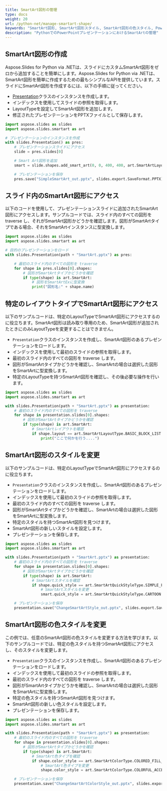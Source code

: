 ```yaml
---
title: SmartArt図形の管理
type: docs
weight: 20
url: /python-net/manage-smartart-shape/
keywords: "SmartArt図形, SmartArt図形スタイル, SmartArt図形の色スタイル, PowerPointプレゼンテーション, Python, Aspose.Slides for Python via .NET"
description: "PythonでのPowerPointプレゼンテーションにおけるSmartArtの管理"
---
```


## **SmartArt図形の作成**
Aspose.Slides for Python via .NETは、スライドにカスタムSmartArt図形をゼロから追加することを簡単にします。Aspose.Slides for Python via .NETは、SmartArt図形を簡単に作成するための最もシンプルなAPIを提供しています。スライドにSmartArt図形を作成するには、以下の手順に従ってください。

- [Presentation](https://reference.aspose.com/slides/python-net/aspose.slides/presentation/)クラスのインスタンスを作成します。
- インデックスを使用してスライドの参照を取得します。
- LayoutTypeを設定してSmartArt図形を追加します。
- 修正されたプレゼンテーションをPPTXファイルとして保存します。

```py
import aspose.slides as slides
import aspose.slides.smartart as art

# プレゼンテーションのインスタンスを作成
with slides.Presentation() as pres:
    # プレゼンテーションスライドにアクセス
    slide = pres.slides[0]

    # Smart Art図形を追加
    smart = slide.shapes.add_smart_art(0, 0, 400, 400, art.SmartArtLayoutType.BASIC_BLOCK_LIST)

    # プレゼンテーションを保存
    pres.save("SimpleSmartArt_out.pptx", slides.export.SaveFormat.PPTX)
```



## **スライド内のSmartArt図形にアクセス**
以下のコードを使用して、プレゼンテーションスライドに追加されたSmartArt図形にアクセスします。サンプルコードでは、スライド内のすべての図形を traverse し、それがSmartArt図形かどうかを確認します。図形がSmartArtタイプである場合、それをSmartArtインスタンスに型変換します。

```py
import aspose.slides as slides
import aspose.slides.smartart as art

# 目的のプレゼンテーションをロード
with slides.Presentation(path + "SmartArt.pptx") as pres:

    # 最初のスライド内のすべての図形を traverse
    for shape in pres.slides[0].shapes:
        # 図形がSmartArtタイプかどうかを確認
        if type(shape) is art.SmartArt:
            # 図形をSmartArtExに型変換
            print("図形名:" + shape.name)
```



## **特定のレイアウトタイプでSmartArt図形にアクセス**
以下のサンプルコードは、特定のLayoutTypeでSmartArt図形にアクセスするのに役立ちます。SmartArt図形は読み取り専用のため、SmartArt図形が追加されたときにのみLayoutTypeを変更することはできません。

- `Presentation`クラスのインスタンスを作成し、SmartArt図形のあるプレゼンテーションをロードします。
- インデックスを使用して最初のスライドの参照を取得します。
- 最初のスライド内のすべての図形を traverse します。
- 図形がSmartArtタイプかどうかを確認し、SmartArtの場合は選択した図形をSmartArtに型変換します。
- 特定のLayoutTypeを持つSmartArt図形を確認し、その後必要な操作を行います。

```py
import aspose.slides as slides
import aspose.slides.smartart as art

with slides.Presentation(path + "SmartArt.pptx") as presentation:
    # 最初のスライド内のすべての図形を traverse
    for shape in presentation.slides[0].shapes:
        # 図形がSmartArtタイプかどうかを確認
        if type(shape) is art.SmartArt:
            # SmartArtレイアウトを確認
            if shape.layout == art.SmartArtLayoutType.BASIC_BLOCK_LIST:
                print("ここで何かを行う....")
```



## **SmartArt図形のスタイルを変更**
以下のサンプルコードは、特定のLayoutTypeでSmartArt図形にアクセスするのに役立ちます。

- `Presentation`クラスのインスタンスを作成し、SmartArt図形のあるプレゼンテーションをロードします。
- インデックスを使用して最初のスライドの参照を取得します。
- 最初のスライド内のすべての図形を traverse します。
- 図形がSmartArtタイプかどうかを確認し、SmartArtの場合は選択した図形をSmartArtに型変換します。
- 特定のスタイルを持つSmartArt図形を見つけます。
- SmartArt図形の新しいスタイルを設定します。
- プレゼンテーションを保存します。

```py
import aspose.slides as slides
import aspose.slides.smartart as art

with slides.Presentation(path + "SmartArt.pptx") as presentation:
    # 最初のスライド内のすべての図形を traverse
    for shape in presentation.slides[0].shapes:
        # 図形がSmartArtタイプかどうかを確認
        if type(shape) is art.SmartArt:
            # SmartArtスタイルを確認
            if shape.quick_style == art.SmartArtQuickStyleType.SIMPLE_FILL:
                # SmartArtスタイルを変更
                smart.quick_style = art.SmartArtQuickStyleType.CARTOON

    # プレゼンテーションを保存
    presentation.save("ChangeSmartArtStyle_out.pptx", slides.export.SaveFormat.PPTX)
```



## **SmartArt図形の色スタイルを変更**
この例では、任意のSmartArt図形の色スタイルを変更する方法を学びます。以下のサンプルコードでは、特定の色スタイルを持つSmartArt図形にアクセスし、そのスタイルを変更します。

- `Presentation`クラスのインスタンスを作成し、SmartArt図形のあるプレゼンテーションをロードします。
- インデックスを使用して最初のスライドの参照を取得します。
- 最初のスライド内のすべての図形を traverse します。
- 図形がSmartArtタイプかどうかを確認し、SmartArtの場合は選択した図形をSmartArtに型変換します。
- 特定の色スタイルを持つSmartArt図形を見つけます。
- SmartArt図形の新しい色スタイルを設定します。
- プレゼンテーションを保存します。

```py
import aspose.slides as slides
import aspose.slides.smartart as art

with slides.Presentation(path + "SmartArt.pptx") as presentation:
    # 最初のスライド内のすべての図形を traverse
    for shape in presentation.slides[0].shapes:
        # 図形がSmartArtタイプかどうかを確認
        if type(shape) is art.SmartArt:
            # SmartArt色タイプを確認
            if shape.color_style == art.SmartArtColorType.COLORED_FILL_ACCENT1:
                # SmartArt色タイプを変更
                shape.color_style = art.SmartArtColorType.COLORFUL_ACCENT_COLORS

    # プレゼンテーションを保存
    presentation.save("ChangeSmartArtColorStyle_out.pptx", slides.export.SaveFormat.PPTX)
```